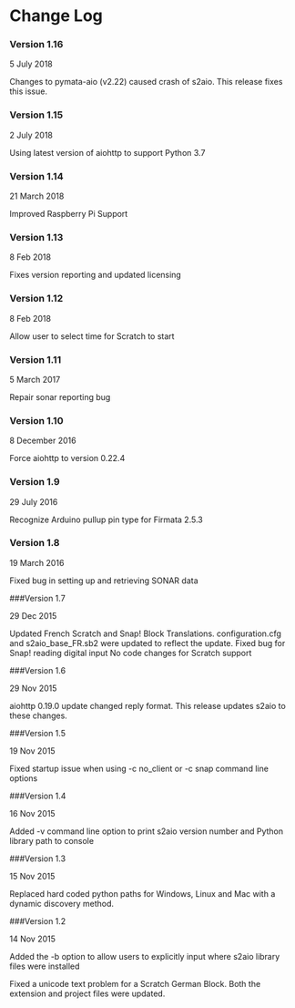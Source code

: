 # Change Log

### Version 1.16

5 July 2018

Changes to pymata-aio (v2.22) caused crash of s2aio. This release fixes this issue.

### Version 1.15

2 July 2018

Using latest version of aiohttp to support Python 3.7

### Version 1.14

21 March 2018

Improved Raspberry Pi Support

### Version 1.13

8 Feb 2018

Fixes version reporting and updated licensing

### Version 1.12

8 Feb 2018

Allow user to select time for Scratch to start

### Version 1.11

5 March 2017

Repair sonar reporting bug

### Version 1.10

8 December 2016

Force aiohttp to version 0.22.4

### Version 1.9

29 July 2016

Recognize Arduino pullup pin type for Firmata 2.5.3

### Version 1.8

19 March 2016

Fixed bug in setting up and retrieving SONAR data

###Version 1.7

29 Dec 2015

Updated French Scratch and Snap! Block Translations.
configuration.cfg and s2aio_base_FR.sb2 were updated to reflect the update.
Fixed bug for Snap! reading digital input
No code changes for Scratch support

###Version 1.6

29 Nov 2015

aiohttp 0.19.0 update changed reply format.
This release updates s2aio to these changes.

###Version 1.5

19 Nov 2015

Fixed startup issue when using -c no_client or -c snap command line options

###Version 1.4

16 Nov 2015

Added -v command line option to print s2aio version number and Python library path to console

###Version 1.3

15 Nov 2015

Replaced hard coded python paths for Windows, Linux and Mac with a dynamic discovery method.

###Version 1.2

14 Nov 2015

Added the -b option to allow users to explicitly input where s2aio library files were installed

Fixed a unicode text problem for a Scratch German Block. Both the extension and project files were updated.
